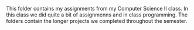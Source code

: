 This folder contains my assignments from my Computer Science II class. In this class we did quite a bit of assignmenns and in class programming. The folders contain the longer projects we completed throughout the semester.
